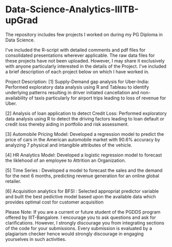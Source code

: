 # Data-Science-Analytics-IIITB-upGrad
The repository includes few projects I worked on during my PG Diploma in Data Science. 

I've included the R-script with detailed comments and pdf files for consolidated presentations wherever applicable. The raw data files for these projects have not been uploaded. However, I may share it exclusively with anyone particularly interested in the details of the Project. I've included a brief description of each project below on which I have worked in.

Project Description: 
[1] Supply-Demand gap analysis for Uber-India: Performed exploratory data analysis using R and Tableau to identify underlying patterns resulting in driver initiated cancellation and non-availability of taxis particularly for airport trips leading to loss of revenue for Uber.

[2] Analysis of loan application to detect Credit Loss: Performed exploratory data analysis using R to detect the driving factors leading to loan default or credit loss thereby aiding in portfolio and risk assessment.

[3] Automobile Pricing Model: Developed a regression model to predict the price of cars in the American automobile market with 90.6% accuracy by analyzing 7 physical and intangible attributes of the vehicle.

[4] HR Analytics Model: Developed a logistic regression model to forecast the liklehood of an employee to Attrition an Organization.

[5] Time Series : Developed a model to forecast the sales and the demand for the next 6 months, predicting revenue generation for an online global retailer.

[6] Acquisition analytics for BFSI : Selected appropriat predictor variable and built the best pedictive model based upon the available data which provides optimal cost for customer acquisition



Please Note: If you are a current or future student of the PGDDS program offered by IIIT-Bangalore. I encourage you to ask questions and ask for clarifications. However, I strongly discourage you from integrating sections of the code for your submissions. Every submission is evaluated by a plagiarism checker hence would strongly discourage in engaging yourselves in such activities.
